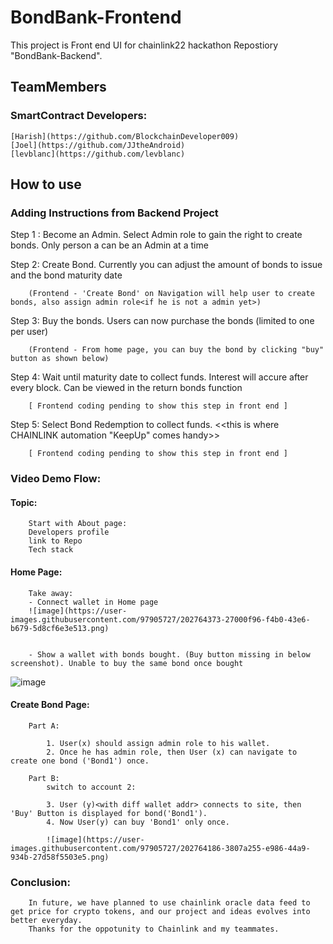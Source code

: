# BondBank-Frontend

This project is Front end UI for chainlink22 hackathon Repostiory "BondBank-Backend". 

## TeamMembers

### SmartContract Developers:

    [Harish](https://github.com/BlockchainDeveloper009)
    [Joel](https://github.com/JJtheAndroid)
    [levblanc](https://github.com/levblanc)


## How to use

### Adding Instructions from Backend Project

Step 1 : Become an Admin. Select Admin role to gain the right to create bonds. Only person a can be an Admin at a time

Step 2: Create Bond. Currently you can adjust the amount of bonds to issue and the bond maturity date

        (Frontend - 'Create Bond' on Navigation will help user to create bonds, also assign admin role<if he is not a admin yet>)


Step 3: Buy the bonds. Users can now purchase the bonds (limited to one per user)

        (Frontend - From home page, you can buy the bond by clicking "buy" button as shown below)

Step 4: Wait until maturity date to collect funds. Interest will accure after every block. Can be viewed in the return bonds function
        
        [ Frontend coding pending to show this step in front end ]

Step 5: Select Bond Redemption to collect funds. <<this is where CHAINLINK automation  "KeepUp" comes handy>>
        
        [ Frontend coding pending to show this step in front end ]


    
### Video Demo Flow:

#### Topic:

        Start with About page:
        Developers profile
        link to Repo
        Tech stack

#### Home Page:

        Take away:
        - Connect wallet in Home page
        ![image](https://user-images.githubusercontent.com/97905727/202764373-27000f96-f4b0-43e6-b679-5d8cf6e3e513.png)

        
        - Show a wallet with bonds bought. (Buy button missing in below screenshot). Unable to buy the same bond once bought
        
![image](https://user-images.githubusercontent.com/97905727/202765426-132077c3-743b-4355-a8d0-976aa0c371d6.png)


#### Create Bond Page:

        Part A:
        
            1. User(x) should assign admin role to his wallet.
            2. Once he has admin role, then User (x) can navigate to create one bond ('Bond1') once.

        Part B:
            switch to account 2:

            3. User (y)<with diff wallet addr> connects to site, then 'Buy' Button is displayed for bond('Bond1').
            4. Now User(y) can buy 'Bond1' only once.
            
            ![image](https://user-images.githubusercontent.com/97905727/202764186-3807a255-e986-44a9-934b-27d58f5503e5.png)


    
### Conclusion:
        In future, we have planned to use chainlink oracle data feed to get price for crypto tokens, and our project and ideas evolves into better everyday.
        Thanks for the oppotunity to Chainlink and my teammates.
